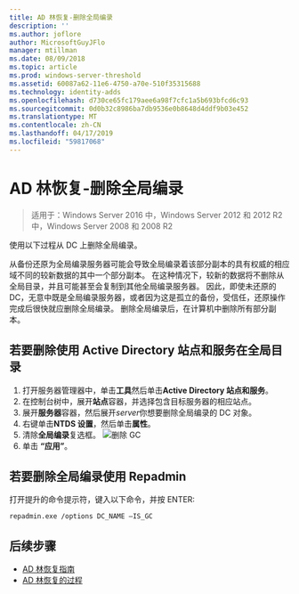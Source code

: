 ```yaml
---
title: AD 林恢复-删除全局编录
description: ''
ms.author: joflore
author: MicrosoftGuyJFlo
manager: mtillman
ms.date: 08/09/2018
ms.topic: article
ms.prod: windows-server-threshold
ms.assetid: 60087a62-11e6-4750-a70e-510f35315688
ms.technology: identity-adds
ms.openlocfilehash: d730ce65fc179aee6a98f7cfc1a5b693bfcd6c93
ms.sourcegitcommit: 0d0b32c8986ba7db9536e0b8648d4ddf9b03e452
ms.translationtype: MT
ms.contentlocale: zh-CN
ms.lasthandoff: 04/17/2019
ms.locfileid: "59817068"
---
```

# <a name="ad-forest-recovery---removing-the-global-catalog"></a>AD 林恢复-删除全局编录  

>适用于：Windows Server 2016 中，Windows Server 2012 和 2012 R2 中，Windows Server 2008 和 2008 R2

 使用以下过程从 DC 上删除全局编录。 
  
 从备份还原为全局编录服务器可能会导致全局编录着该部分副本的具有权威的相应域不同的较新数据的其中一个部分副本。 在这种情况下，较新的数据将不删除从全局目录，并且可能甚至会复制到其他全局编录服务器。 因此，即使未还原的 DC，无意中既是全局编录服务器，或者因为这是孤立的备份，受信任，还原操作完成后很快就应删除全局编录。 删除全局编录后，在计算机中删除所有部分副本。 
  
## <a name="to-remove-the-global-catalog-using-active-directory-sites-and-services"></a>若要删除使用 Active Directory 站点和服务在全局目录  
 
1. 打开服务器管理器中，单击**工具**然后单击**Active Directory 站点和服务**。 
2. 在控制台树中，展开**站点**容器，并选择包含目标服务器的相应站点。 
3. 展开**服务器**容器，然后展开*server*你想要删除全局编录的 DC 对象。 
4. 右键单击**NTDS 设置**，然后单击**属性**。 
5. 清除**全局编录**复选框。 
   ![删除 GC](media/AD-Forest-Recovery-Remove-GC/removegc1.png)
6. 单击 **“应用”**。
  
## <a name="to-remove-the-global-catalog-using-repadmin"></a>若要删除全局编录使用 Repadmin  
  
打开提升的命令提示符，键入以下命令，并按 ENTER:  

   ```
   repadmin.exe /options DC_NAME –IS_GC  
   ```  

## <a name="next-steps"></a>后续步骤

- [AD 林恢复指南](AD-Forest-Recovery-Guide.md)
- [AD 林恢复的过程](AD-Forest-Recovery-Procedures.md)
